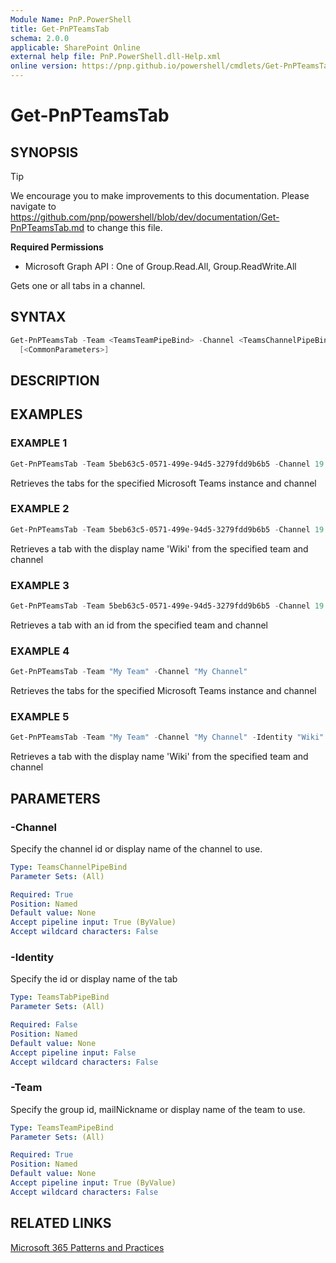 ```yaml
---
Module Name: PnP.PowerShell
title: Get-PnPTeamsTab
schema: 2.0.0
applicable: SharePoint Online
external help file: PnP.PowerShell.dll-Help.xml
online version: https://pnp.github.io/powershell/cmdlets/Get-PnPTeamsTab.html
---
```

 
# Get-PnPTeamsTab

## SYNOPSIS

> [!TIP]
> We encourage you to make improvements to this documentation. Please navigate to https://github.com/pnp/powershell/blob/dev/documentation/Get-PnPTeamsTab.md to change this file.


**Required Permissions**

  * Microsoft Graph API : One of Group.Read.All, Group.ReadWrite.All

Gets one or all tabs in a channel.

## SYNTAX

```powershell
Get-PnPTeamsTab -Team <TeamsTeamPipeBind> -Channel <TeamsChannelPipeBind> [-Identity <TeamsTabPipeBind>]
  [<CommonParameters>]
```

## DESCRIPTION

## EXAMPLES

### EXAMPLE 1
```powershell
Get-PnPTeamsTab -Team 5beb63c5-0571-499e-94d5-3279fdd9b6b5 -Channel 19:796d063b63e34497aeaf092c8fb9b44e@thread.skype
```

Retrieves the tabs for the specified Microsoft Teams instance and channel

### EXAMPLE 2
```powershell
Get-PnPTeamsTab -Team 5beb63c5-0571-499e-94d5-3279fdd9b6b5 -Channel 19:796d063b63e34497aeaf092c8fb9b44e@thread.skype -Identity "Wiki"
```

Retrieves a tab with the display name 'Wiki' from the specified team and channel

### EXAMPLE 3
```powershell
Get-PnPTeamsTab -Team 5beb63c5-0571-499e-94d5-3279fdd9b6b5 -Channel 19:796d063b63e34497aeaf092c8fb9b44e@thread.skype -Identity d8740a7a-e44e-46c5-8f13-e699f964fc25
```

Retrieves a tab with an id from the specified team and channel

### EXAMPLE 4
```powershell
Get-PnPTeamsTab -Team "My Team" -Channel "My Channel"
```

Retrieves the tabs for the specified Microsoft Teams instance and channel

### EXAMPLE 5
```powershell
Get-PnPTeamsTab -Team "My Team" -Channel "My Channel" -Identity "Wiki"
```

Retrieves a tab with the display name 'Wiki' from the specified team and channel

## PARAMETERS

### -Channel
Specify the channel id or display name of the channel to use.

```yaml
Type: TeamsChannelPipeBind
Parameter Sets: (All)

Required: True
Position: Named
Default value: None
Accept pipeline input: True (ByValue)
Accept wildcard characters: False
```

### -Identity
Specify the id or display name of the tab

```yaml
Type: TeamsTabPipeBind
Parameter Sets: (All)

Required: False
Position: Named
Default value: None
Accept pipeline input: False
Accept wildcard characters: False
```

### -Team
Specify the group id, mailNickname or display name of the team to use.

```yaml
Type: TeamsTeamPipeBind
Parameter Sets: (All)

Required: True
Position: Named
Default value: None
Accept pipeline input: True (ByValue)
Accept wildcard characters: False
```

## RELATED LINKS

[Microsoft 365 Patterns and Practices](https://aka.ms/m365pnp)

